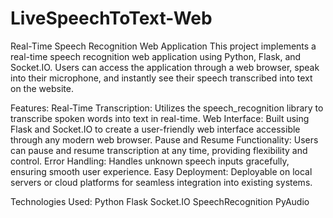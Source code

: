 # LiveSpeechToText-Web
Real-Time Speech Recognition Web Application
This project implements a real-time speech recognition web application using Python, Flask, and Socket.IO. Users can access the application through a web browser, speak into their microphone, and instantly see their speech transcribed into text on the website.

Features:
Real-Time Transcription: Utilizes the speech_recognition library to transcribe spoken words into text in real-time.
Web Interface: Built using Flask and Socket.IO to create a user-friendly web interface accessible through any modern web browser.
Pause and Resume Functionality: Users can pause and resume transcription at any time, providing flexibility and control.
Error Handling: Handles unknown speech inputs gracefully, ensuring smooth user experience.
Easy Deployment: Deployable on local servers or cloud platforms for seamless integration into existing systems.

Technologies Used:
Python
Flask
Socket.IO
SpeechRecognition
PyAudio
